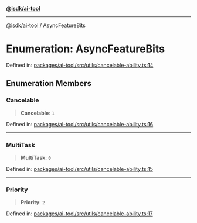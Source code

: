 [**@isdk/ai-tool**](../README.md)

***

[@isdk/ai-tool](../globals.md) / AsyncFeatureBits

# Enumeration: AsyncFeatureBits

Defined in: [packages/ai-tool/src/utils/cancelable-ability.ts:14](https://github.com/isdk/ai-tool.js/blob/79d5773fa454dc7789b1291b1ebd73e4c1b93154/src/utils/cancelable-ability.ts#L14)

## Enumeration Members

### Cancelable

> **Cancelable**: `1`

Defined in: [packages/ai-tool/src/utils/cancelable-ability.ts:16](https://github.com/isdk/ai-tool.js/blob/79d5773fa454dc7789b1291b1ebd73e4c1b93154/src/utils/cancelable-ability.ts#L16)

***

### MultiTask

> **MultiTask**: `0`

Defined in: [packages/ai-tool/src/utils/cancelable-ability.ts:15](https://github.com/isdk/ai-tool.js/blob/79d5773fa454dc7789b1291b1ebd73e4c1b93154/src/utils/cancelable-ability.ts#L15)

***

### Priority

> **Priority**: `2`

Defined in: [packages/ai-tool/src/utils/cancelable-ability.ts:17](https://github.com/isdk/ai-tool.js/blob/79d5773fa454dc7789b1291b1ebd73e4c1b93154/src/utils/cancelable-ability.ts#L17)
